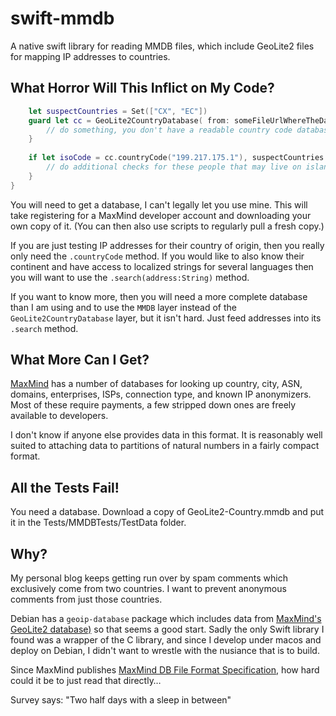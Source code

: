 # swift-mmdb

A native swift library for reading MMDB files, which include GeoLite2 files 
for mapping IP addresses to countries.

## What Horror Will This Inflict on My Code?

```swift
    let suspectCountries = Set(["CX", "EC"])
    guard let cc = GeoLite2CountryDatabase( from: someFileUrlWhereTheDatabaseLives) else {
        // do something, you don't have a readable country code database.
    }
    
    if let isoCode = cc.countryCode("199.217.175.1"), suspectCountries.contains( isoCode) {
        // do additional checks for these people that may live on islands named after holidays.
    }
}
```

You will need to get a database, I can't legally let you use mine. This will
take registering for a MaxMind developer account and downloading your own
copy of it. (You can then also use scripts to regularly pull a fresh copy.)

If you are just testing IP addresses for their country of origin, then
you really only need the `.countryCode` method. If you would like to also
know their continent and have access to localized strings for several 
languages then you will want to use the `.search(address:String)` method.

If you want to know more, then you will need a more complete database than I 
am using and to use the `MMDB` layer instead of the `GeoLite2CountryDatabase`
layer, but it isn't hard. Just feed addresses into its `.search` method.

## What More Can I Get?

[MaxMind](https://dev.maxmind.com/) has a number of databases for looking up
country, city, ASN, domains, enterprises, ISPs, connection type, and known IP
anonymizers. Most of these require payments, a few stripped down ones are 
freely available to developers.

I don't know if anyone else provides data in this format. It is reasonably 
well suited to attaching data to partitions of natural numbers in a fairly
compact format.

## All the Tests Fail!

You need a database. Download a copy of GeoLite2-Country.mmdb and put it in 
the Tests/MMDBTests/TestData folder.

## Why?

My personal blog keeps getting run over by spam comments which exclusively 
come from two countries. I want to prevent anonymous comments from just those
countries.

Debian has a `geoip-database` package which includes data from 
[MaxMind's GeoLite2 database)](https://dev.maxmind.com/geoip/geolite2-free-geolocation-data)
so that seems a good start. Sadly the only Swift library I found was a wrapper of the
C library, and since I develop under macos and deploy on Debian, I didn't want to wrestle
with the nusiance that is to build.

Since MaxMind publishes [MaxMind DB File Format Specification](https://maxmind.github.io/MaxMind-DB/), 
how hard could it be to just read that directly…  

Survey says: "Two half days with a sleep in between"





